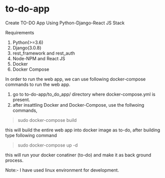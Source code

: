 # to-do-app
Create TO-DO App Using Python-Django-React JS Stack

Requirements 

1. Python(>=3.6)
2. Django(3.0.8)
3. rest_framework and rest_auth
4. Node-NPM and React JS
5. Docker
6. Docker Compose

In order to run the web app, we can use following docker-compose commands to run the web app.

1. go to to-do-app/to_do_app/ directory where docker-compose.yml is present.
2. after insattling Docker and Docker-Compose, use the follwoing commands, 

>sudo docker-compose build

this will build the entire web app into docker image as to-do, after building type following command

>sudo docker-compose up -d 

this will run your docker conatiner (to-do) and make it as back ground process.

Note:- I have used linux environment for development.



